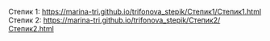 Степик 1: https://marina-tri.github.io/trifonova_stepik/Степик1/Степик1.html
Степик 2: https://marina-tri.github.io/trifonova_stepik/Степик2/Степик2.html
